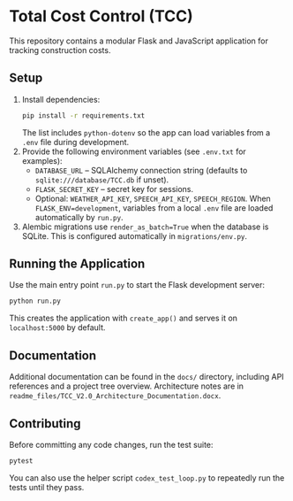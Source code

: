 # Total Cost Control (TCC)

This repository contains a modular Flask and JavaScript application for tracking construction costs.

## Setup

1. Install dependencies:
   ```bash
   pip install -r requirements.txt
   ```
   The list includes `python-dotenv` so the app can load variables from a `.env`
   file during development.
2. Provide the following environment variables (see `.env.txt` for examples):
   - `DATABASE_URL` – SQLAlchemy connection string (defaults to `sqlite:///database/TCC.db` if unset).
   - `FLASK_SECRET_KEY` – secret key for sessions.
   - Optional: `WEATHER_API_KEY`, `SPEECH_API_KEY`, `SPEECH_REGION`.
   When `FLASK_ENV=development`, variables from a local `.env` file are loaded automatically by `run.py`.
3. Alembic migrations use `render_as_batch=True` when the database is SQLite. This is configured automatically in `migrations/env.py`.

## Running the Application

Use the main entry point `run.py` to start the Flask development server:
```bash
python run.py
```
This creates the application with `create_app()` and serves it on `localhost:5000` by default.

## Documentation

Additional documentation can be found in the `docs/` directory, including API references and a project tree overview. Architecture notes are in `readme_files/TCC_V2.0_Architecture_Documentation.docx`.


## Contributing

Before committing any code changes, run the test suite:

```bash
pytest
```

You can also use the helper script `codex_test_loop.py` to repeatedly run the tests until they pass.
